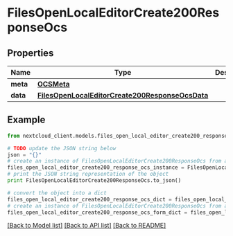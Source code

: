 # FilesOpenLocalEditorCreate200ResponseOcs


## Properties
Name | Type | Description | Notes
------------ | ------------- | ------------- | -------------
**meta** | [**OCSMeta**](OCSMeta.md) |  | 
**data** | [**FilesOpenLocalEditorCreate200ResponseOcsData**](FilesOpenLocalEditorCreate200ResponseOcsData.md) |  | 

## Example

```python
from nextcloud_client.models.files_open_local_editor_create200_response_ocs import FilesOpenLocalEditorCreate200ResponseOcs

# TODO update the JSON string below
json = "{}"
# create an instance of FilesOpenLocalEditorCreate200ResponseOcs from a JSON string
files_open_local_editor_create200_response_ocs_instance = FilesOpenLocalEditorCreate200ResponseOcs.from_json(json)
# print the JSON string representation of the object
print FilesOpenLocalEditorCreate200ResponseOcs.to_json()

# convert the object into a dict
files_open_local_editor_create200_response_ocs_dict = files_open_local_editor_create200_response_ocs_instance.to_dict()
# create an instance of FilesOpenLocalEditorCreate200ResponseOcs from a dict
files_open_local_editor_create200_response_ocs_form_dict = files_open_local_editor_create200_response_ocs.from_dict(files_open_local_editor_create200_response_ocs_dict)
```
[[Back to Model list]](../README.md#documentation-for-models) [[Back to API list]](../README.md#documentation-for-api-endpoints) [[Back to README]](../README.md)


